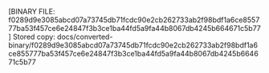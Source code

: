 [BINARY FILE: f0289d9e3085abcd07a73745db71fcdc90e2cb262733ab2f98bdf1a6ce855777ba53f457ce6e24847f3b3ce1ba44fd5a9fa44b8067db4245b664671c5b77]
Stored copy: docs/converted-binary/f0289d9e3085abcd07a73745db71fcdc90e2cb262733ab2f98bdf1a6ce855777ba53f457ce6e24847f3b3ce1ba44fd5a9fa44b8067db4245b664671c5b77
